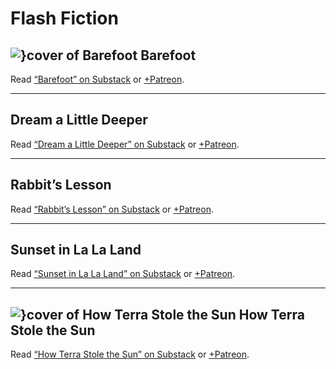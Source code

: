 # Flash Fiction

## ![}cover of Barefoot](covers/barefoot) Barefoot

Read [“Barefoot” on Substack](https://cliffjones.substack.com/p/barefoot) or [+Patreon](https://www.patreon.com/posts/barefoot-82213447).

---

## Dream a Little Deeper

Read [“Dream a Little Deeper” on Substack](https://cliffjones.substack.com/p/dream-a-little-deeper) or [+Patreon](https://www.patreon.com/posts/dream-little-82043620).

---

## Rabbit’s Lesson

Read [“Rabbit’s Lesson” on Substack](https://cliffjones.substack.com/p/rabbits-lesson) or [+Patreon](https://www.patreon.com/posts/rabbits-lesson-82213499).

---

## Sunset in La La Land

Read [“Sunset in La La Land” on Substack](https://cliffjones.substack.com/p/sunset-in-la-la-land) or [+Patreon](https://www.patreon.com/posts/sunset-in-la-la-82213493).

---

## ![}cover of How Terra Stole the Sun](covers/how-terra-stole-the-sun) How Terra Stole the Sun

Read [“How Terra Stole the Sun” on Substack](https://cliffjones.substack.com/p/how-terra-stole-the-sun) or [+Patreon](https://www.patreon.com/posts/how-terra-stole-82213442).
